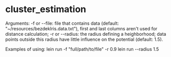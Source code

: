 # cluster_estimation

Arguments:
-f or --file: file that contains data (default: "~/resources/bezdekIris.data.txt"), first and last columns aren't used for distance calculation;
-r or --radius: the radius defining a heighborhood; data points outside this radius have little influence on the potential (default: 1.5).

Examples of using:
lein run -f "full/path/to/file" -r 0.9
lein run --radius 1.5
